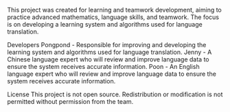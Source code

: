 This project was created for learning and teamwork development, aiming to practice advanced mathematics, language skills, and teamwork. The focus is on developing a learning system and algorithms used for language translation.

Developers
Pongpond - Responsible for improving and developing the learning system and algorithms used for language translation.
Jenny - A Chinese language expert who will review and improve language data to ensure the system receives accurate information.
Poon - An English language expert who will review and improve language data to ensure the system receives accurate information.

License
This project is not open source. Redistribution or modification is not permitted without permission from the team.
